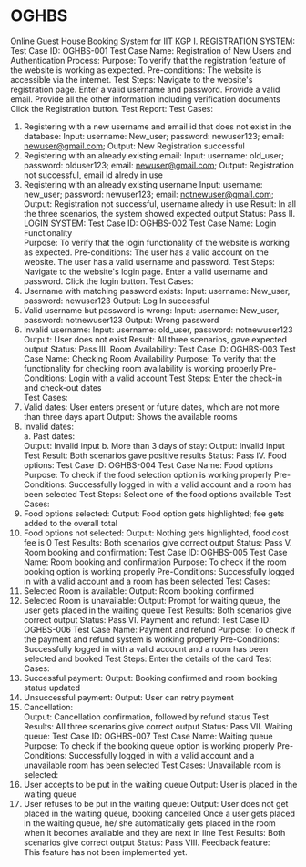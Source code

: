 # OGHBS
Online Guest House Booking System for IIT KGP
I. REGISTRATION SYSTEM: 
Test Case ID: OGHBS-001 
Test Case Name: Registration of New Users and Authentication Process: 
Purpose: 
To verify that the registration feature of the website is working as 
expected. 
Pre-conditions: 
The website is accessible via the internet. 
Test Steps: 
Navigate to the website's registration page. 
Enter a valid username and password. 
Provide a valid email. 
Provide all the other information including verification documents 
Click the Registration button. 
Test Report: 
Test Cases: 
1. Registering with a new username and email id that does not exist in 
the database: 
Input: username: New_user; password: newuser123; email: 
newuser@gmail.com; 
Output: New Registration successful 
2. Registering with an already existing email: 
Input: username: old_user; password: olduser123; email: 
newuser@gmail.com; 
Output: Registration not successful, email id alredy in use 
3. Registering with an already existing username 
Input: username: new_user; password: newuser123; email: 
notnewuser@gmail.com; 
Output: Registration not successful, username alredy in use 
Result: In all the three scenarios, the system showed expected output 
Status: Pass 
II. LOGIN SYSTEM: 
Test Case ID: OGHBS-002 
Test Case Name: Login Functionality  
Purpose: 
To verify that the login functionality of the website is working as 
expected. 
Pre-conditions: 
The user has a valid account on the website. 
The user has a valid username and password. 
Test Steps: 
Navigate to the website's login page. 
Enter a valid username and password. 
Click the login button. 
Test Cases: 
1. Username with matching password exists: 
Input: username: New_user, password: newuser123 
Output: Log In successful 
2. Valid username but password is wrong: 
Input: username: New_user, password: notnewuser123 
Output: Wrong password 
3. Invalid username: 
Input: username: old_user, password: notnewuser123 
Output: User does not exist 
Result: All three scenarios, gave expected output 
Status: Pass 
III. Room Availability: 
Test Case ID: OGHBS-003 
Test Case Name: Checking Room Availability 
Purpose: To verify that the functionality for checking room availability is 
working properly 
Pre-Conditions: Login with a valid account 
Test Steps: 
Enter the check-in and check-out dates  
Test Cases: 
1. Valid dates: User enters present or future dates, which are not more 
than three days apart 
Output: Shows the available rooms 
2. Invalid dates:  
a. Past dates:  
Output: Invalid input 
b. More than 3 days of stay: 
Output: Invalid input  
Test Result: Both scenarios gave positive results 
Status:  Pass 
IV. Food options: 
Test Case ID: OGHBS-004 
Test Case Name: Food options 
Purpose: To check if the food selection option is working properly 
Pre-Conditions: Successfully logged in with a  valid account and a room 
has been selected 
Test Steps: Select one of the food options available 
Test Cases: 
1. Food options selected: 
Output: Food option gets highlighted; fee gets added to the 
overall total 
2. Food options not selected: 
Output: Nothing gets highlighted, food cost fee is 0 
Test Results: Both scenarios give correct output 
Status: Pass 
V. Room booking and confirmation: 
Test Case ID: OGHBS-005 
Test Case Name: Room booking and confirmation 
Purpose: To check if the room booking option is working properly 
Pre-Conditions: Successfully logged in with a valid account and a room 
has been selected 
Test Cases: 
1. Selected Room is available: 
Output: Room booking confirmed 
2. Selected Room is unavailable: 
Output: Prompt for waiting queue, the user gets placed in the 
waiting queue 
Test Results: Both scenarios give correct output 
Status: Pass 
VI. Payment and refund: 
Test Case ID: OGHBS-006 
Test Case Name: Payment and refund 
Purpose: To check if the payment and refund system is working properly 
Pre-Conditions: Successfully logged in with a valid account and a room 
has been selected and booked 
Test Steps: Enter the details of the card 
Test Cases:  
1. Successful payment: 
Output: Booking confirmed and room booking status updated 
2. Unsuccessful payment: 
Output: User can retry payment 
3. Cancellation:  
Output: Cancellation confirmation, followed by refund status 
Test Results: All three scenarios give correct output 
Status: Pass 
VII. Waiting queue: 
Test Case ID: OGHBS-007 
Test Case Name: Waiting queue  
Purpose: To check if the booking queue option is working properly 
Pre-Conditions: Successfully logged in with a valid account and a 
unavailable room has been selected 
Test Cases: 
Unavailable room is selected: 
1. User accepts to be put in the waiting queue 
Output: User is placed in the waiting queue 
2. User refuses to be put in the waiting queue: 
Output: User does not get placed in the waiting queue, booking 
cancelled 
Once a user gets placed in the waiting queue, he/ she automatically gets 
placed in the room when it becomes available and they are next in line 
Test Results: Both scenarios give correct output 
Status: Pass 
VIII. Feedback feature:  
This feature has not been implemented yet.
